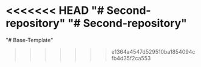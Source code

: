 <<<<<<< HEAD
"# Second-repository" 
"# Second-repository" 
=======
"# Base-Template" 
>>>>>>> e1364a4547d529510ba1854094cfb4d35f2ca553
